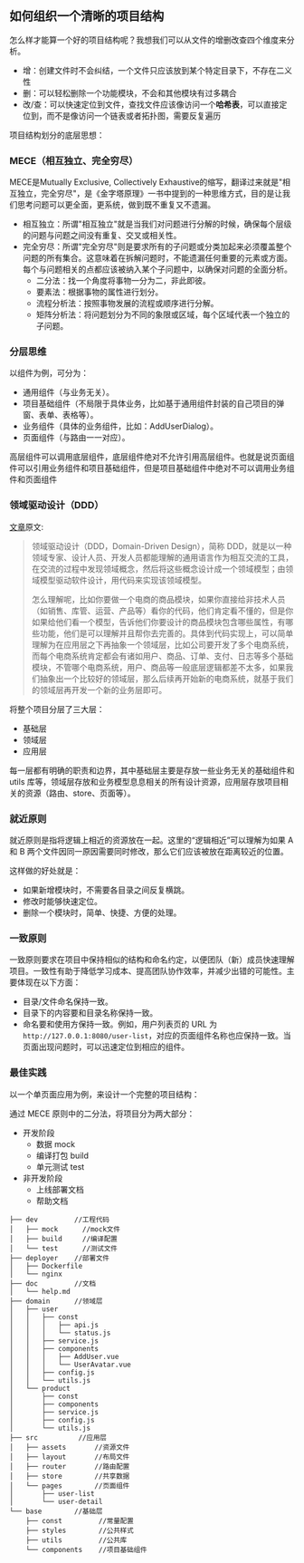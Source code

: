 ## 如何组织一个清晰的项目结构

怎么样才能算一个好的项目结构呢？我想我们可以从文件的增删改查四个维度来分析。

- 增：创建文件时不会纠结，一个文件只应该放到某个特定目录下，不存在二义性
- 删：可以轻松删除一个功能模块，不会和其他模块有过多耦合
- 改/查：可以快速定位到文件，查找文件应该像访问一个**哈希表**，可以直接定位到，而不是像访问一个链表或者拓扑图，需要反复遍历

项目结构划分的底层思想：

### MECE（相互独立、完全穷尽）

MECE是Mutually Exclusive, Collectively Exhaustive的缩写，翻译过来就是"相互独立，完全穷尽"，是《金字塔原理》一书中提到的一种思维方式，目的是让我们思考问题可以更全面，更系统，做到既不重复又不遗漏。

- 相互独立：所谓"相互独立"就是当我们对问题进行分解的时候，确保每个层级的问题与问题之间没有重复、交叉或相关性。
- 完全穷尽：所谓"完全穷尽"则是要求所有的子问题或分类加起来必须覆盖整个问题的所有集合。这意味着在拆解问题时，不能遗漏任何重要的元素或方面。每个与问题相关的点都应该被纳入某个子问题中，以确保对问题的全面分析。
  - 二分法：找一个角度将事物一分为二，非此即彼。
  - 要素法：根据事物的属性进行划分。
  - 流程分析法：按照事物发展的流程或顺序进行分解。
  - 矩阵分析法：将问题划分为不同的象限或区域，每个区域代表一个独立的子问题。



### 分层思维

以组件为例，可分为：

- 通用组件（与业务无关）。
- 项目基础组件（不局限于具体业务，比如基于通用组件封装的自己项目的弹窗、表单、表格等）。
- 业务组件（具体的业务组件，比如：AddUserDialog）。
- 页面组件（与路由一一对应）。

高层组件可以调用底层组件，底层组件绝对不允许引用高层组件。也就是说页面组件可以引用业务组件和项目基础组件，但是项目基础组件中绝对不可以调用业务组件和页面组件

### 领域驱动设计（DDD）

[文章](https://juejin.cn/book/7351005935306801188/section/7351005935348744211#heading-1)原文:

> 领域驱动设计（DDD，Domain-Driven Design），简称 DDD，就是以一种领域专家、设计人员、开发人员都能理解的通用语言作为相互交流的工具，在交流的过程中发现领域概念，然后将这些概念设计成一个领域模型；由领域模型驱动软件设计，用代码来实现该领域模型。
>
> 怎么理解呢，比如你要做一个电商的商品模块，如果你直接给非技术人员（如销售、库管、运营、产品等）看你的代码，他们肯定看不懂的，但是你如果给他们看一个模型，告诉他们你要设计的商品模块包含哪些属性，有哪些功能，他们是可以理解并且帮你去完善的。具体到代码实现上，可以简单理解为在应用层之下再抽象一个领域层，比如公司要开发了多个电商系统，而每个电商系统肯定都会有诸如用户、商品、订单、支付、日志等多个基础模块，不管哪个电商系统，用户、商品等一般底层逻辑都差不太多，如果我们抽象出一个比较好的领域层，那么后续再开始新的电商系统，就基于我们的领域层再开发一个新的业务层即可。

将整个项目分层了三大层：

- 基础层
- 领域层
- 应用层

每一层都有明确的职责和边界，其中基础层主要是存放一些业务无关的基础组件和 utils 库等，领域层存放和业务模型息息相关的所有设计资源，应用层存放项目相关的资源（路由、store、页面等）。

### 就近原则

就近原则是指将逻辑上相近的资源放在一起。这里的“逻辑相近”可以理解为如果 A 和 B 两个文件因同一原因需要同时修改，那么它们应该被放在距离较近的位置。

这样做的好处就是：

- 如果新增模块时，不需要各目录之间反复横跳。
- 修改时能够快速定位。
- 删除一个模块时，简单、快捷、方便的处理。

### 一致原则

一致原则要求在项目中保持相似的结构和命名约定，以便团队（新）成员快速理解项目。一致性有助于降低学习成本、提高团队协作效率，并减少出错的可能性。主要体现在以下方面：

- 目录/文件命名保持一致。
- 目录下的内容要和目录名称保持一致。
- 命名要和使用方保持一致。例如，用户列表页的 URL 为 `http://127.0.0.1:8080/user-list`，对应的页面组件名称也应保持一致。当页面出现问题时，可以迅速定位到相应的组件。



### 最佳实践

以一个单页面应用为例，来设计一个完整的项目结构：

通过 MECE 原则中的二分法，将项目分为两大部分：

- 开发阶段
  - 数据 mock
  - 编译打包 build
  - 单元测试 test
- 非开发阶段
  - 上线部署文档
  - 帮助文档

```tree
├── dev         //工程代码
│   ├── mock      //mock文件
│   ├── build     //编译配置
│   └── test      //测试文件 
├── deployer    //部署文件
│   ├── Dockerfile      
│   └── nginx     
├── doc         //文档
│   └── help.md     
├── domain      //领域层
│   ├── user         
│   │   ├── const          
│   │   │   ├── api.js         
│   │   │   └── status.js      
│   │   ├── service.js     
│   │   ├── components     
│   │   │   ├── AddUser.vue       
│   │   │   └── UserAvatar.vue   
│   │   ├── config.js      
│   │   └── utils.js       
│   └── product       
│       ├── const    
│       ├── components 
│       ├── service.js   
│       ├── config.js     
│       └── utils.js
├── src          //应用层
│   ├── assets       //资源文件  
│   ├── layout       //布局文件  
│   ├── router       //路由配置  
│   ├── store        //共享数据  
│   └── pages        //页面组件
│       ├── user-list   
│       └── user-detail
└── base        //基础层
    ├── const         //常量配置
    ├── styles        //公共样式
    ├── utils         //公共库
    └── components    //项目基础组件
```
